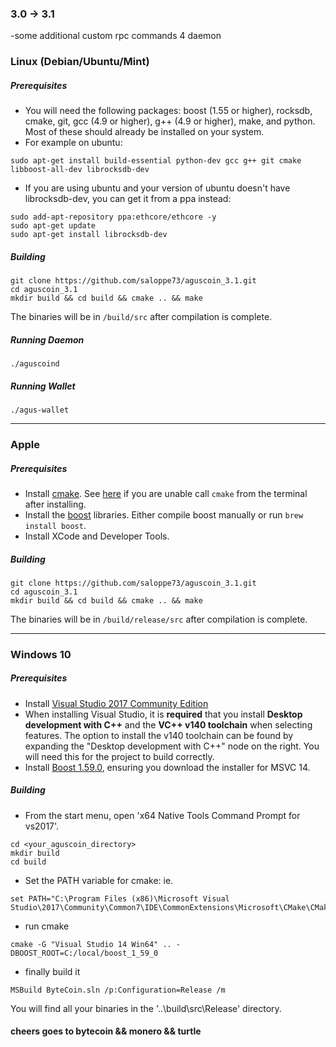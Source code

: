 ### 3.0 -> 3.1

-some additional custom rpc commands 4 daemon

### Linux (Debian/Ubuntu/Mint)

##### Prerequisites

- You will need the following packages: boost (1.55 or higher), rocksdb, cmake, git, gcc (4.9 or higher), g++ (4.9 or higher), make, and python. Most of these should already be installed on your system.
- For example on ubuntu: 
```
sudo apt-get install build-essential python-dev gcc g++ git cmake libboost-all-dev librocksdb-dev
```
- If you are using ubuntu and your version of ubuntu doesn't have librocksdb-dev, you can get it from a ppa instead:
```
sudo add-apt-repository ppa:ethcore/ethcore -y
sudo apt-get update
sudo apt-get install librocksdb-dev
```
##### Building
```
git clone https://github.com/saloppe73/aguscoin_3.1.git
cd aguscoin_3.1
mkdir build && cd build && cmake .. && make
```

The binaries will be in `/build/src` after compilation is complete.

##### Running Daemon

```
./aguscoind
```

##### Running Wallet
```
./agus-wallet
```

---------------------------------------------------------------------------

### Apple

##### Prerequisites

- Install [cmake](https://cmake.org/). See [here](https://stackoverflow.com/questions/23849962/cmake-installer-for-mac-fails-to-create-usr-bin-symlinks) if you are unable call `cmake` from the terminal after installing.
- Install the [boost](http://www.boost.org/) libraries. Either compile boost manually or run `brew install boost`.
- Install XCode and Developer Tools.

##### Building
```
git clone https://github.com/saloppe73/aguscoin_3.1.git
cd aguscoin_3.1
mkdir build && cd build && cmake .. && make
```

The binaries will be in `/build/release/src` after compilation is complete.

---------------------------------------------------------------------------

### Windows 10

##### Prerequisites
- Install [Visual Studio 2017 Community Edition](https://www.visualstudio.com/thank-you-downloading-visual-studio/?sku=Community&rel=15&page=inlineinstall)
- When installing Visual Studio, it is **required** that you install **Desktop development with C++** and the **VC++ v140 toolchain** when selecting features. The option to install the v140 toolchain can be found by expanding the "Desktop development with C++" node on the right. You will need this for the project to build correctly.
- Install [Boost 1.59.0](https://sourceforge.net/projects/boost/files/boost-binaries/1.59.0/), ensuring you download the installer for MSVC 14.

##### Building

- From the start menu, open 'x64 Native Tools Command Prompt for vs2017'.
```
cd <your_aguscoin_directory>
mkdir build
cd build
```

- Set the PATH variable for cmake: ie.
```
set PATH="C:\Program Files (x86)\Microsoft Visual Studio\2017\Community\Common7\IDE\CommonExtensions\Microsoft\CMake\CMake\bin";%PATH%
```
- run cmake
```
cmake -G "Visual Studio 14 Win64" .. -DBOOST_ROOT=C:/local/boost_1_59_0
```
- finally build it
```
MSBuild ByteCoin.sln /p:Configuration=Release /m
```

You will find all your binaries in the '..\build\src\Release' directory.

#### cheers goes to bytecoin && monero && turtle
